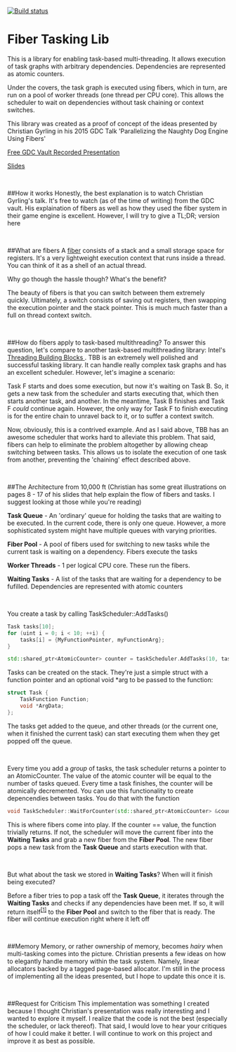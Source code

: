 [![Build status](https://ci.appveyor.com/api/projects/status/yhx0vf00v45m8qcr?svg=true)](https://ci.appveyor.com/project/RichieSams/fibertaskinglib)

**Fiber Tasking Lib**
====================

This is a library for enabling task-based multi-threading. It allows execution of task graphs with arbitrary dependencies. Dependencies are represented as atomic counters.

Under the covers, the task graph is executed using fibers, which in turn, are run on a pool of worker threads (one thread per CPU core). This allows the scheduler to wait on dependencies without task chaining or context switches. 

This library was created as a proof of concept of the ideas presented by
Christian Gyrling in his 2015 GDC Talk 'Parallelizing the Naughty Dog Engine Using Fibers'

[Free GDC Vault Recorded Presentation](http://gdcvault.com/play/1022186/Parallelizing-the-Naughty-Dog-Engine)

[Slides](http://twvideo01.ubm-us.net/o1/vault/gdc2015/presentations/Gyrling_Christian_Parallelizing_The_Naughty.pdf)

<br />

##How it works
Honestly, the best explanation is to watch Christian Gyrling's talk. It's free to watch (as of the time of writing) from the GDC vault. His explaination of fibers as well as how they used the fiber system in their game engine is excellent. However, I will try to give a TL;DR; version here

<br />

##What are fibers
A [fiber](https://msdn.microsoft.com/en-us/library/windows/desktop/ms682661%28v=vs.85%29.aspx) consists of a stack and a small storage space for registers. It's a very lightweight execution context that runs inside a thread. You can think of it as a shell of an actual thread. 

Why go though the hassle though? What's the benefit?

The beauty of fibers is that you can switch between them extremely quickly. Ultimately, a switch consists of saving out registers, then swapping the execution pointer and the stack pointer. This is much much faster than a full on thread context switch.

<br />

##How do fibers apply to task-based multithreading?
To answer this question, let's compare to another task-based multithreading library: Intel's [Threading Building Blocks ](https://www.threadingbuildingblocks.org/). TBB is an extremely well polished and successful tasking library. It can handle really complex task graphs and has an excellent scheduler. However, let's imagine a scenario:

Task F starts and does some execution, but now it's waiting on Task B. So, it gets a new task from the scheduler and starts executing that, which then starts another task, and another. In the meantime, Task B finishes and Task F _could_ continue again. However, the only way for Task F to finish executing is for the entire chain to unravel back to it, or to suffer a context switch. 

Now, obviously, this is a contrived example. And as I said above, TBB has an awesome scheduler that works hard to alleviate this problem. That said, fibers can help to eliminate the problem altogether by allowing cheap switching between tasks. This allows us to isolate the execution of one task from another, preventing the 'chaining' effect described above.

<br />

##The Architecture from 10,000 ft
(Christian has some great illustrations on pages 8 - 17 of his slides that help explain the flow of fibers and tasks. I suggest looking at those while you're reading)

**Task Queue** - An 'ordinary' queue for holding the tasks that are waiting to be executed. In the current code, there is only one queue. However, a more sophisticated system might have multiple queues with varying priorities.

**Fiber Pool** - A pool of fibers used for switching to new tasks while the current task is waiting on a dependency. Fibers execute the tasks

**Worker Threads** - 1 per logical CPU core. These run the fibers.

**Waiting Tasks** - A list of the tasks that are waiting for a dependency to be fufilled. Dependencies are represented with atomic counters

<br />

You create a task by calling TaskScheduler::AddTasks()

```C++
Task tasks[10];
for (uint i = 0; i < 10; ++i) {
    tasks[i] = {MyFunctionPointer, myFunctionArg};
}

std::shared_ptr<AtomicCounter> counter = taskScheduler.AddTasks(10, tasks);
```

Tasks can be created on the stack. They're just a simple struct with a function pointer and an optional void \*arg to be passed to the function:

```C++
struct Task {
    TaskFunction Function;
    void *ArgData;
};
```

The tasks get added to the queue, and other threads (or the current one, when it finished the current task) can start executing them when they get popped off the queue.

<br />

Every time you add a _group_ of tasks, the task scheduler returns a pointer to an AtomicCounter. The value of the atomic counter will be equal to the number of tasks queued. Every time a task finishes, the counter will be atomically decremented. You can use this functionality to create depencendies between tasks. You do that with the function

```C++
void TaskScheduler::WaitForCounter(std::shared_ptr<AtomicCounter> &counter, int value);
```

This is where fibers come into play. If the counter == value, the function trivially returns. If not, the scheduler will move the current fiber into the **Waiting Tasks** and grab a new fiber from the **Fiber Pool**. The new fiber pops a new task from the **Task Queue** and starts execution with that.

<br />

But what about the task we stored in **Waiting Tasks**? When will it finish being executed? 

Before a fiber tries to pop a task off the **Task Queue**, it iterates through the **Waiting Tasks** and checks if any dependencies have been met. If so, it will return itself<sup>[\[1\]](https://github.com/RichieSams/FiberTaskingLib/blob/master/source/fiber_tasking_lib/task_scheduler.h#L117)</sup> to the **Fiber Pool** and switch to the fiber that is ready. The fiber will continue execution right where it left off

<br />

##Memory
Memory, or rather ownership of memory, becomes _hairy_ when multi-tasking comes into the picture. Christian presents a few ideas on how to elegantly handle memory within the task system. Namely, linear allocators backed by a tagged page-based allocator. I'm still in the process of implementing all the ideas presented, but I hope to update this once it is.

<br />

##Request for Criticism
This implementation was something I created because I thought Christian's presentation was really interesting and I wanted to explore it myself. I realize that the code is not the best (especially the scheduler, or lack thereof). That said, I would love to hear your critiques of how I could make it better. I will continue to work on this project and improve it as best as possible.





